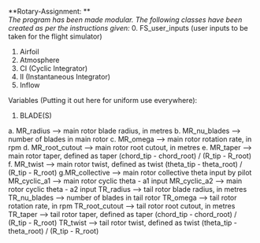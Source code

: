 **Rotary-Assignment: **<br>
*The program has been made modular. The following classes have been created as per the instructions given:*
0. FS_user_inputs (user inputs to be taken for the flight simulator)
1. Airfoil
2. Atmosphere
3. CI (Cyclic Integrator)
4. II (Instantaneous Integrator)
5. Inflow

Variables (Putting it out here for uniform use everywhere):

1. BLADE(S)

a. MR_radius          -->    main rotor blade radius, in metres
b. MR_nu_blades       -->    number of blades in main rotor
c. MR_omega           -->    main rotor rotation rate, in rpm
d. MR_root_cutout     -->    main rotor root cutout, in metres
e. MR_taper           -->    main rotor taper, defined as taper    (chord_tip - chord_root) / (R_tip - R_root)
f. MR_twist           -->    main rotor twist, defined as twist    (theta_tip - theta_root) / (R_tip - R_root)
g.MR_collective      -->    main rotor collective theta input by pilot
MR_cyclic_a1       -->    main rotor cyclic theta - a1 input
MR_cyclic_a2       -->    main rotor cyclic theta - a2 input 
TR_radius          -->    tail rotor blade radius, in metres
TR_nu_blades       -->    number of blades in tail rotor
TR_omega           -->    tail rotor rotation rate, in rpm
TR_root_cutout     -->    tail rotor root cutout, in metres
TR_taper           -->    tail rotor taper, defined as taper    (chord_tip - chord_root) / (R_tip - R_root)
TR_twist           -->    tail rotor twist, defined as twist    (theta_tip - theta_root) / (R_tip - R_root)

